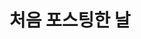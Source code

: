 ---
title:  "처음 포스팅한 날"
excerpt: "처음 포스팅 연습 해봤다."

categories:
  - Programmers
tags:
  - java
last_modified_at: 2019-04-17T08:06:00-05:00
---